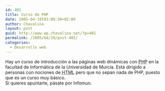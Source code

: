 ```yaml
---
id: 401
title: Curso de PHP
date: 2005-04-19T03:09:50+02:00
author: Chavalina
layout: post
guid: http://www.wp.chavalina.net/?p=401
permalink: /2005/04/19/post-401/
categories:
  - Desarrollo web
---
```

Hay un curso de introducci&oacute;n a las páginas web dinámicas con <acronym title="Hypertext PreProcessor">PHP</acronym> en la facultad de Informática de la Universidad de Murcia. Está dirigido a personas con nociones de <acronym title="HyperText Markup Language">HTML</acronym> pero que no sepan nada de PHP, puesto que es un curso muy básico.  
Si quieres apuntarte, pásate por Infomun.